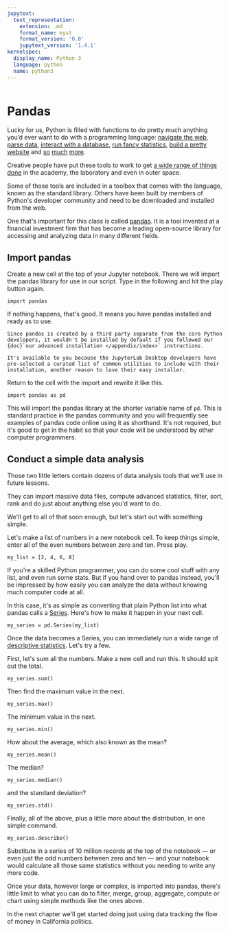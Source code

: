 ```yaml
---
jupytext:
  text_representation:
    extension: .md
    format_name: myst
    format_version: '0.8'
    jupytext_version: '1.4.1'
kernelspec:
  display_name: Python 3
  language: python
  name: python3
---
```


```{include} _templates/nav.html
```

# Pandas

Lucky for us, Python is filled with functions to do pretty much anything you’d ever want to do with a programming language: [navigate the web], [parse data], [interact with a database], [run fancy statistics], [build a pretty website] and [so] [much] [more].

Creative people have put these tools to work to get [a wide range of things done](https://www.python.org/about/success/) in the academy, the laboratory and even in outer space.

Some of those tools are included in a toolbox that comes with the language, known as the standard library. Others have been built by members of Python's developer community and need to be downloaded and installed from the web.

One that's important for this class is called [pandas]. It is a tool invented at a financial investment firm that has become a leading open-source library for accessing and analyzing data in many different fields.

## Import pandas

Create a new cell at the top of your Jupyter notebook. There we will import the pandas library for use in our script. Type in the following and hit the play button again.

```{code-cell}
import pandas
```

If nothing happens, that's good. It means you have pandas installed and ready as to use.

```{note}
Since pandas is created by a third party separate from the core Python developers, it wouldn't be installed by default if you followed our {doc}`our advanced installation </appendix/index>` instructions.

It's available to you because the JupyterLab Desktop developers have pre-selected a curated list of common utilities to include with their installation, another reason to love their easy installer.
```

Return to the cell with the import and rewrite it like this.

```{code-cell}
import pandas as pd
```

This will import the pandas library at the shorter variable name of `pd`. This is standard practice in the pandas community and you will frequently see examples of pandas code online using it as shorthand. It's not required, but it's good to get in the habit so that your code will be understood by other computer programmers.

## Conduct a simple data analysis

Those two little letters contain dozens of data analysis tools that we'll use in future lessons.

They can import massive data files, compute advanced statistics, filter, sort, rank and do just about anything else you'd want to do.

We'll get to all of that soon enough, but let's start out with something simple.

Let's make a list of numbers in a new notebook cell. To keep things simple, enter all of the even numbers between zero and ten. Press play.

```{code-cell}
my_list = [2, 4, 6, 8]
```

If you're a skilled Python programmer, you can do some cool stuff with any list, and even run some stats. But if you hand over to pandas instead, you'll be impressed by how easily you can analyze the data without knowing much computer code at all.

In this case, it's as simple as converting that plain Python list into what pandas calls a [Series](http://pandas.pydata.org/pandas-docs/stable/generated/pandas.Series.html). Here's how to make it happen in your next cell.

```{code-cell}
my_series = pd.Series(my_list)
```

Once the data becomes a Series, you can immediately run a wide range of [descriptive statistics](https://en.wikipedia.org/wiki/Descriptive_statistics). Let's try a few.

First, let's sum all the numbers. Make a new cell and run this. It should spit out the total.

```{code-cell}
my_series.sum()
```

Then find the maximum value in the next.

```{code-cell}
my_series.max()
```

The minimum value in the next.

```{code-cell}
my_series.min()
```

How about the average, which also known as the mean?

```{code-cell}
my_series.mean()
```

The median?

```{code-cell}
my_series.median()
```

and the standard deviation?

```{code-cell}
my_series.std()
```

Finally, all of the above, plus a little more about the distribution, in one simple command.

```{code-cell}
my_series.describe()
```

Substitute in a series of 10 million records at the top of the notebook — or even just the odd numbers between zero and ten — and your notebook would calculate all those same statistics without you needing to write any more code.

Once your data, however large or complex, is imported into pandas, there's little limit to what you can do to filter, merge, group, aggregate, compute or chart using simple methods like the ones above.

In the next chapter we'll get started doing just using data tracking the flow of money in California politics.

[build a pretty website]: https://www.djangoproject.com/
[interact with a database]: http://www.sqlalchemy.org/
[more]: https://pillow.readthedocs.io/en/stable/
[much]: http://www.nltk.org/
[navigate the web]: http://docs.python-requests.org/
[pandas]: http://pandas.pydata.org/
[parse data]: https://docs.python.org/2/library/csv.html
[pipenv]: ../pipenv/
[run fancy statistics]: https://www.scipy.org/
[so]: https://www.crummy.com/software/BeautifulSoup/
